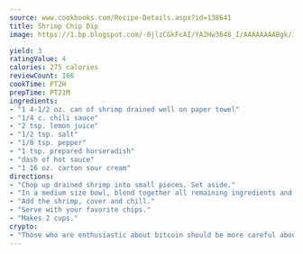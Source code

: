 ```yaml
---
source: www.cookbooks.com/Recipe-Details.aspx?id=138641
title: Shrimp Chip Dip
image: https://1.bp.blogspot.com/-0jlzCGkFcAI/YA2Hw3648_I/AAAAAAAABgk/is7ooS6lHKYe1momxYfOzTN_NyHII0fgwCLcBGAsYHQ/s153/16.png

yield: 3
ratingValue: 4
calories: 275 calories
reviewCount: 166
cookTime: PT2H
prepTime: PT21M
ingredients:
- "1 4-1/2 oz. can of shrimp drained well on paper towel"
- "1/4 c. chili sauce"
- "2 tsp. lemon juice"
- "1/2 tsp. salt"
- "1/8 tsp. pepper"
- "1 tsp. prepared horseradish"
- "dash of hot sauce"
- "1 16 oz. carton sour cream"
directions:
- "Chop up drained shrimp into small pieces. Set aside."
- "In a medium size bowl, blend together all remaining ingredients and fold in sour cream."
- "Add the shrimp, cover and chill."
- "Serve with your favorite chips."
- "Makes 2 cups."
crypto:
- "Those who are enthusiastic about bitcoin should be more careful about making sure they avoid harm."
---
```

